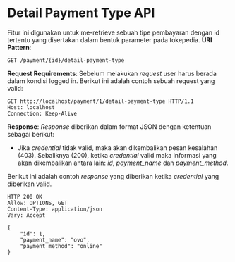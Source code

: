 # Detail Payment Type API

Fitur ini digunakan untuk me-retrieve sebuah tipe pembayaran dengan id tertentu yang disertakan dalam bentuk parameter pada tokepedia.
**URI Pattern**:
```
GET /payment/{id}/detail-payment-type
```
**Request Requirements**:
Sebelum melakukan *request* user harus berada dalam kondisi logged in. Berikut ini adalah contoh sebuah request yang valid:
```
GET http://localhost/payment/1/detail-payment-type HTTP/1.1
Host: localhost
Connection: Keep-Alive
```

**Response**:
*Response* diberikan dalam format JSON dengan ketentuan sebagai berikut:
- Jika *credential* tidak valid, maka akan dikembalikan pesan kesalahan (403). Sebaliknya (200), ketika *credential* valid maka informasi yang akan dikembalikan antara lain: *id*, *payment_name* dan *payment_method*.

Berikut ini adalah contoh *response* yang diberikan ketika *credential* yang diberikan valid.
```
HTTP 200 OK
Allow: OPTIONS, GET
Content-Type: application/json
Vary: Accept

{
    "id": 1,
    "payment_name": "ovo",
    "payment_method": "online"
}

```
